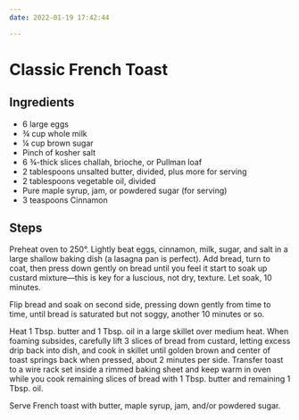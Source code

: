 ```yaml
---
date: 2022-01-19 17:42:44

---
```


# Classic French Toast


## Ingredients
* 6 large eggs
* ¾ cup whole milk
* ¼ cup brown sugar
* Pinch of kosher salt
* 6 ¾-thick slices challah, brioche, or Pullman loaf
* 2 tablespoons unsalted butter, divided, plus more for serving
* 2 tablespoons vegetable oil, divided
* Pure maple syrup, jam, or powdered sugar (for serving)
* 3 teaspoons Cinnamon 


## Steps
Preheat oven to 250°. Lightly beat eggs, cinnamon, milk, sugar, and salt in a large shallow baking dish (a lasagna pan is perfect). Add bread, turn to coat, then press down gently on bread until you feel it start to soak up custard mixture—this is key for a luscious, not dry, texture. Let soak, 10 minutes.

Flip bread and soak on second side, pressing down gently from time to time, until bread is saturated but not soggy, another 10 minutes or so.

Heat 1 Tbsp. butter and 1 Tbsp. oil in a large skillet over medium heat. When foaming subsides, carefully lift 3 slices of bread from custard, letting excess drip back into dish, and cook in skillet until golden brown and center of toast springs back when pressed, about 2 minutes per side. Transfer toast to a wire rack set inside a rimmed baking sheet and keep warm in oven while you cook remaining slices of bread with 1 Tbsp. butter and remaining 1 Tbsp. oil.

Serve French toast with butter, maple syrup, jam, and/or powdered sugar.

